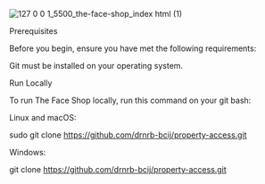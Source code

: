 ![127 0 0 1_5500_the-face-shop_index html (1)](https://github.com/drnrb-bcij/the-face-shop/assets/125169940/eacd79ca-d96a-4a8f-bcba-c9ebf2b89230)

Prerequisites 

Before you begin, ensure you have met the following requirements:

Git must be installed on your operating system.

Run Locally 

To run The Face Shop locally, run this command on your git bash:

Linux and macOS:

sudo git clone https://github.com/drnrb-bcij/property-access.git

Windows:

git clone https://github.com/drnrb-bcij/property-access.git
